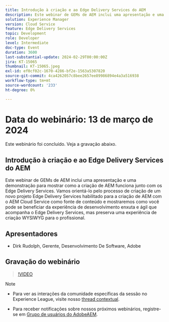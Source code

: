 ```yaml
---
title: Introdução à criação e ao Edge Delivery Services do AEM
description: Este webinar de GEMs de AEM inclui uma apresentação e uma demonstração para mostrar como a criação de AEM funciona junto com os Edge Delivery Services. Vamos orientá-lo pelo processo de criação de um novo projeto Edge Delivery Services habilitado para a criação de AEM com o AEM Cloud Service como fonte de conteúdo e mostraremos como você pode se beneficiar da experiência de desenvolvimento enxuta e ágil que acompanha o Edge Delivery Services, mas preserva uma experiência de criação WYSIWYG para o profissional.
solution: Experience Manager
version: Cloud Service
feature: Edge Delivery Services
topic: Development
role: Developer
level: Intermediate
doc-type: Event
duration: 3600
last-substantial-update: 2024-02-29T00:00:00Z
jira: KT-15065
thumbnail: KT-15065.jpeg
exl-id: ef0cf02c-1670-4286-bf2e-1563a5307820
source-git-commit: 4ca4262057c8bee2657ee89986894e4a3a516938
workflow-type: tm+mt
source-wordcount: '233'
ht-degree: 0%

---
```


# Data do webinário: 13 de março de 2024

Este webinário foi concluído. Veja a gravação abaixo.

## Introdução à criação e ao Edge Delivery Services do AEM

Este webinar de GEMs de AEM inclui uma apresentação e uma demonstração para mostrar como a criação de AEM funciona junto com os Edge Delivery Services. Vamos orientá-lo pelo processo de criação de um novo projeto Edge Delivery Services habilitado para a criação de AEM com o AEM Cloud Service como fonte de conteúdo e mostraremos como você pode se beneficiar da experiência de desenvolvimento enxuta e ágil que acompanha o Edge Delivery Services, mas preserva uma experiência de criação WYSIWYG para o profissional.

## Apresentadores

* Dirk Rudolph, Gerente, Desenvolvimento De Software, Adobe

## Gravação do webinário

>[!VIDEO](https://video.tv.adobe.com/v/3427919/)

>[!NOTE]
> 
>* Para ver as interações da comunidade específicas da sessão no Experience League, visite nosso [thread contextual](https://adobe.ly/3uIj6D7).
>
>* Para receber notificações sobre nossos próximos webinários, registre-se em [Grupo de usuários do AdobeAEM](https://aem-augs.adobe.com/).
